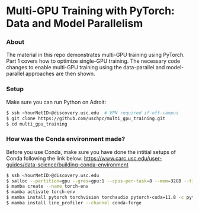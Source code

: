 # Multi-GPU Training with PyTorch: Data and Model Parallelism

### About
The material in this repo demonstrates multi-GPU training using PyTorch. Part 1 covers how to optimize single-GPU training. The necessary code changes to enable multi-GPU training using the data-parallel and model-parallel approaches are then shown. 

### Setup

Make sure you can run Python on Adroit:

```bash
$ ssh <YourNetID>@discovery.usc.edu  # VPN required if off-campus
$ git clone https://github.com/uschpc/multi_gpu_training.git
$ cd multi_gpu_training
```

### How was the Conda environment made?
Before you use Conda, make sure you have done the intitial setups of Conda following the link below: https://www.carc.usc.edu/user-guides/data-science/building-conda-environment
```bash
$ ssh <YourNetID>@discovery.usc.edu
$ salloc --partition=gpu --gres=gpu:1 --cpus-per-task=8 --mem=32GB --time=1:00:00
$ mamba create --name torch-env
$ mamba activate torch-env
$ mamba install pytorch torchvision torchaudio pytorch-cuda=11.8 -c pytorch -c nvidia
$ mamba install line_profiler --channel conda-forge




